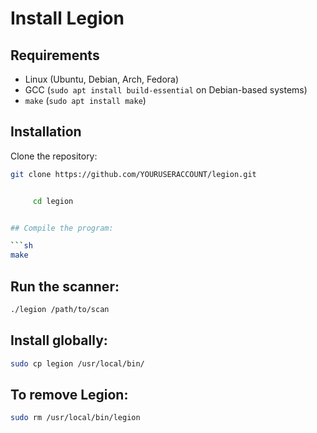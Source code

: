 # Install Legion

## Requirements
- Linux (Ubuntu, Debian, Arch, Fedora)
- GCC (`sudo apt install build-essential` on Debian-based systems)
- `make` (`sudo apt install make`)

## Installation
Clone the repository:
```sh
git clone https://github.com/YOURUSERACCOUNT/legion.git


     cd legion


## Compile the program:

```sh
make

```
## Run the scanner:

```sh
./legion /path/to/scan

```
## Install globally:

```sh
sudo cp legion /usr/local/bin/

```
## To remove Legion:

```sh
sudo rm /usr/local/bin/legion

